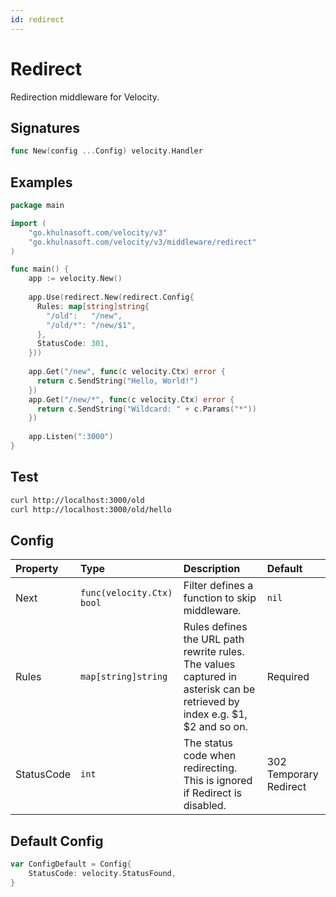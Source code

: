 ```yaml
---
id: redirect
---
```


# Redirect

Redirection middleware for Velocity.

## Signatures

```go
func New(config ...Config) velocity.Handler
```

## Examples

```go
package main

import (
    "go.khulnasoft.com/velocity/v3"
    "go.khulnasoft.com/velocity/v3/middleware/redirect"
)

func main() {
    app := velocity.New()
    
    app.Use(redirect.New(redirect.Config{
      Rules: map[string]string{
        "/old":   "/new",
        "/old/*": "/new/$1",
      },
      StatusCode: 301,
    }))
    
    app.Get("/new", func(c velocity.Ctx) error {
      return c.SendString("Hello, World!")
    })
    app.Get("/new/*", func(c velocity.Ctx) error {
      return c.SendString("Wildcard: " + c.Params("*"))
    })
    
    app.Listen(":3000")
}
```

## Test

```bash
curl http://localhost:3000/old
curl http://localhost:3000/old/hello
```

## Config

| Property   | Type                    | Description                                                                                                                | Default                |
|:-----------|:------------------------|:---------------------------------------------------------------------------------------------------------------------------|:-----------------------|
| Next       | `func(velocity.Ctx) bool` | Filter defines a function to skip middleware.                                                                              | `nil`                  |
| Rules      | `map[string]string`     | Rules defines the URL path rewrite rules. The values captured in asterisk can be retrieved by index e.g. $1, $2 and so on. | Required               |
| StatusCode | `int`                   | The status code when redirecting. This is ignored if Redirect is disabled.                                                 | 302 Temporary Redirect |

## Default Config

```go
var ConfigDefault = Config{
    StatusCode: velocity.StatusFound,
}
```
